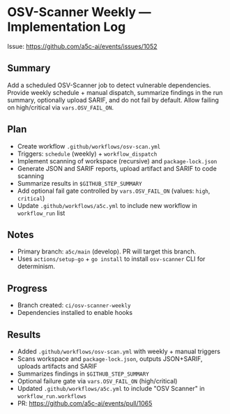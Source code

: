 # OSV-Scanner Weekly — Implementation Log

Issue: https://github.com/a5c-ai/events/issues/1052

## Summary

Add a scheduled OSV-Scanner job to detect vulnerable dependencies. Provide weekly schedule + manual dispatch, summarize findings in the run summary, optionally upload SARIF, and do not fail by default. Allow failing on high/critical via `vars.OSV_FAIL_ON`.

## Plan

- Create workflow `.github/workflows/osv-scan.yml`
- Triggers: `schedule` (weekly) + `workflow_dispatch`
- Implement scanning of workspace (recursive) and `package-lock.json`
- Generate JSON and SARIF reports, upload artifact and SARIF to code scanning
- Summarize results in `$GITHUB_STEP_SUMMARY`
- Add optional fail gate controlled by `vars.OSV_FAIL_ON` (values: `high`, `critical`)
- Update `.github/workflows/a5c.yml` to include new workflow in `workflow_run` list

## Notes

- Primary branch: `a5c/main` (develop). PR will target this branch.
- Uses `actions/setup-go` + `go install` to install `osv-scanner` CLI for determinism.

## Progress

- Branch created: `ci/osv-scanner-weekly`
- Dependencies installed to enable hooks

## Results

- Added `.github/workflows/osv-scan.yml` with weekly + manual triggers
- Scans workspace and `package-lock.json`, outputs JSON+SARIF, uploads artifacts and SARIF
- Summarizes findings in `$GITHUB_STEP_SUMMARY`
- Optional failure gate via `vars.OSV_FAIL_ON` (high/critical)
- Updated `.github/workflows/a5c.yml` to include "OSV Scanner" in `workflow_run.workflows`
- PR: https://github.com/a5c-ai/events/pull/1065
